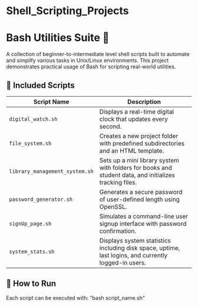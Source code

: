 # Shell_Scripting_Projects
# Bash Utilities Suite 🐚

A collection of beginner-to-intermediate level shell scripts built to automate and simplify various tasks in Unix/Linux environments. This project demonstrates practical usage of Bash for scripting real-world utilities.

## 🧰 Included Scripts

| Script Name              | Description |
|--------------------------|-------------|
| `digital_watch.sh`       | Displays a real-time digital clock that updates every second. |
| `file_system.sh`         | Creates a new project folder with predefined subdirectories and an HTML template. |
| `library_management_system.sh` | Sets up a mini library system with folders for books and student data, and initializes tracking files. |
| `password_generator.sh`  | Generates a secure password of user-defined length using OpenSSL. |
| `signUp_page.sh`         | Simulates a command-line user signup interface with password confirmation. |
| `system_stats.sh`        | Displays system statistics including disk space, uptime, last logins, and currently logged-in users. |

## 🚀 How to Run

Each script can be executed with:
"bash script_name.sh"
